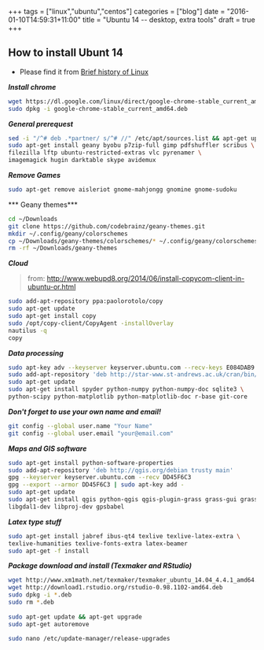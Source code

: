+++
tags =  ["linux","ubuntu","centos"]
categories = ["blog"]
date = "2016-01-10T14:59:31+11:00"
title = "Ubuntu 14 -- desktop, extra tools"
draft = true
+++

## How to install Ubunt 14
* Please find it from [Brief history of Linux](http://harryho.github.io/blog/ubuntu-desktop-14/)

***Install chrome***

```bash
wget https://dl.google.com/linux/direct/google-chrome-stable_current_amd64.deb
sudo dpkg -i google-chrome-stable_current_amd64.deb
```

***General prerequest***

```bash
sed -i "/^# deb .*partner/ s/^# //" /etc/apt/sources.list && apt-get update
sudo apt-get install geany byobu p7zip-full gimp pdfshuffler scribus \
filezilla lftp ubuntu-restricted-extras vlc pyrenamer \
imagemagick hugin darktable skype avidemux
```

***Remove Games***

```bash
sudo apt-get remove aisleriot gnome-mahjongg gnomine gnome-sudoku
```

*** Geany themes***
```bash
cd ~/Downloads
git clone https://github.com/codebrainz/geany-themes.git
mkdir ~/.config/geany/colorschemes
cp ~/Downloads/geany-themes/colorschemes/* ~/.config/geany/colorschemes/
rm -rf ~/Downloads/geany-themes
```

***Cloud***
> from: http://www.webupd8.org/2014/06/install-copycom-client-in-ubuntu-or.html

```bash
sudo add-apt-repository ppa:paolorotolo/copy
sudo apt-get update
sudo apt-get install copy
sudo /opt/copy-client/CopyAgent -installOverlay
nautilus -q
copy
```
 
***Data processing***

```bash
sudo apt-key adv --keyserver keyserver.ubuntu.com --recv-keys E084DAB9
sudo add-apt-repository 'deb http://star-www.st-andrews.ac.uk/cran/bin/linux/ubuntu trusty/'
sudo apt-get update
sudo apt-get install spyder python-numpy python-numpy-doc sqlite3 \
python-scipy python-matplotlib python-matplotlib-doc r-base git-core
```

***Don't forget to use your own name and email!***

```bash
git config --global user.name "Your Name"
git config --global user.email "your@email.com"
```

***Maps and GIS software***

```bash
sudo apt-get install python-software-properties
sudo add-apt-repository 'deb http://qgis.org/debian trusty main'
gpg --keyserver keyserver.ubuntu.com --recv DD45F6C3
gpg --export --armor DD45F6C3 | sudo apt-key add -
sudo apt-get update
sudo apt-get install qgis python-qgis qgis-plugin-grass grass-gui grass-doc \
libgdal1-dev libproj-dev gpsbabel
```

***Latex type stuff***

```bash
sudo apt-get install jabref ibus-qt4 texlive texlive-latex-extra \
texlive-humanities texlive-fonts-extra latex-beamer
sudo apt-get -f install
```

***Package download and install (Texmaker and RStudio)***

```bash
wget http://www.xm1math.net/texmaker/texmaker_ubuntu_14.04_4.4.1_amd64.deb
wget http://download1.rstudio.org/rstudio-0.98.1102-amd64.deb
sudo dpkg -i *.deb
sudo rm *.deb
 
sudo apt-get update && apt-get upgrade
sudo apt-get autoremove
```


```bash
sudo nano /etc/update-manager/release-upgrades
```
